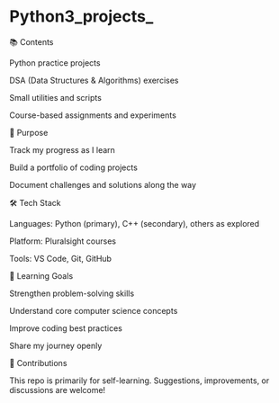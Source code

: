 # Python3_projects_

📚 Contents

Python practice projects

DSA (Data Structures & Algorithms) exercises

Small utilities and scripts

Course-based assignments and experiments

🚀 Purpose

Track my progress as I learn

Build a portfolio of coding projects

Document challenges and solutions along the way

🛠️ Tech Stack

Languages: Python (primary), C++ (secondary), others as explored

Platform: Pluralsight courses

Tools: VS Code, Git, GitHub

📖 Learning Goals

Strengthen problem-solving skills

Understand core computer science concepts

Improve coding best practices

Share my journey openly

🤝 Contributions

This repo is primarily for self-learning. Suggestions, improvements, or discussions are welcome!
